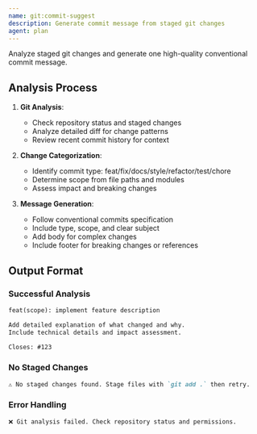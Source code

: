 ```yaml
---
name: git:commit-suggest
description: Generate commit message from staged git changes
agent: plan
---
```


Analyze staged git changes and generate one high-quality conventional commit message.

## Analysis Process

1. **Git Analysis**:
   - Check repository status and staged changes
   - Analyze detailed diff for change patterns
   - Review recent commit history for context

2. **Change Categorization**:
   - Identify commit type: feat/fix/docs/style/refactor/test/chore
   - Determine scope from file paths and modules
   - Assess impact and breaking changes

3. **Message Generation**:
   - Follow conventional commits specification
   - Include type, scope, and clear subject
   - Add body for complex changes
   - Include footer for breaking changes or references

## Output Format

### Successful Analysis

```markdown
feat(scope): implement feature description

Add detailed explanation of what changed and why.
Include technical details and impact assessment.

Closes: #123
```

### No Staged Changes

```markdown
⚠️ No staged changes found. Stage files with `git add .` then retry.
```

### Error Handling

```markdown
❌ Git analysis failed. Check repository status and permissions.
```
